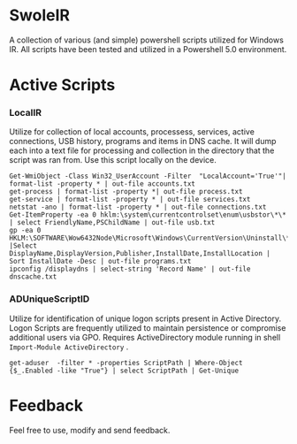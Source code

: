 # SwoleIR
A collection of various (and simple) powershell scripts utilized for Windows IR. All scripts have been tested and utilized in a Powershell 5.0 environment. 

# Active Scripts
### LocalIR
Utilize for collection of local accounts, processess, services, active connections, USB history, programs and items in DNS cache. It will dump each into a text file for processing and collection in the directory that the script was ran from. Use this script locally on the device. 
```
Get-WmiObject -Class Win32_UserAccount -Filter  "LocalAccount='True'"| format-list -property * | out-file accounts.txt
get-process | format-list -property *| out-file process.txt
get-service | format-list -property * | out-file services.txt
netstat -ano | format-list -property * | out-file connections.txt
Get-ItemProperty -ea 0 hklm:\system\currentcontrolset\enum\usbstor\*\* | select FriendlyName,PSChildName | out-file usb.txt
gp -ea 0 HKLM:\SOFTWARE\Wow6432Node\Microsoft\Windows\CurrentVersion\Uninstall\* |Select DisplayName,DisplayVersion,Publisher,InstallDate,InstallLocation | Sort InstallDate -Desc | out-file programs.txt
ipconfig /displaydns | select-string 'Record Name' | out-file dnscache.txt
```
### ADUniqueScriptID
Utilize for identification of unique logon scripts present in Active Directory. Logon Scripts are frequently utilized to maintain persistence or compromise additional users via GPO. Requires ActiveDirectory module running in shell `Import-Module ActiveDirectory` . 
```
get-aduser  -filter * -properties ScriptPath | Where-Object {$_.Enabled -like "True"} | select ScriptPath | Get-Unique
```


# Feedback
Feel free to use, modify and send feedback. 

